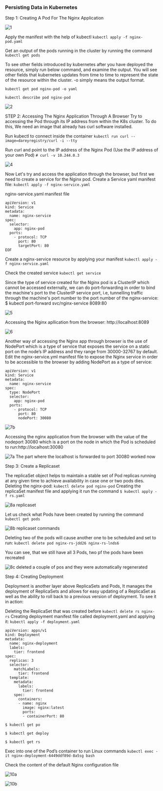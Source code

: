 
### Persisting Data in Kubernetes ###


Step 1: Creating A Pod For The Nginx Application


![1](https://github.com/opeyemiagbadero/23.-Pesisting-Data-in-Kubernetes/assets/79456052/98fafcff-b553-40bc-83ed-3c893bf4a763)

Apply the manifest with the help of kubectl `kubectl apply -f nginx-pod.yaml`

Get an output of the pods running in the cluster by running the command `kubectl get pods`

To see other fields introduced by kubernetes after you have deployed the resource, simply run below command, and examine the output. 
You will see other fields that kubernetes updates from time to time to represent the state of the resource within the cluster. -o simply means the output format.

`kubectl get pod nginx-pod -o yaml`

`kubectl describe pod nginx-pod`



![2](https://github.com/opeyemiagbadero/23.-Pesisting-Data-in-Kubernetes/assets/79456052/897320c5-fd69-46cd-8f3b-5e4a564446c8)


STEP 2: Accessing The Nginx Application Through A Browser
Try to accessing the Pod through its IP address from within the K8s cluster. To do this, We need an image that already has curl software installed.

Run kubectl to connect inside the container `kubectl run curl --image=dareyregistry/curl -i --tty`


Run curl and point to the IP address of the Nginx Pod (Use the IP address of your own Pod) `# curl -v 10.244.0.3`

![4](https://github.com/opeyemiagbadero/23.-Pesisting-Data-in-Kubernetes/assets/79456052/7b754796-f040-419f-9dd4-4ae4631062e1)


Now Let's try and access the application through the browser, but first we need to create a service for the Nginx pod.
Create a Service yaml manifest file: `kubectl apply -f nginx-service.yaml`

nginx-service.yaml manifest file

```
apiVersion: v1
kind: Service
metadata:
  name: nginx-service
spec:
  selector:
    app: nginx-pod 
  ports:
    - protocol: TCP
      port: 80
      targetPort: 80
EOF
```


Create a nginx-service resource by applying your manifest `kubectl apply -f nginx-service.yaml`


Check the created service `kubectl get service`

Since the type of service created for the Nginx pod is a ClusterIP which cannot be accessed externally, we can do port-forwarding in order to bind the machine's port to the ClusterIP service port, i.e, tunnelling traffic through the machine's port number to the port number of the nginx-service: $ kubectl port-forward svc/nginx-service 8089:80


![5](https://github.com/opeyemiagbadero/23.-Pesisting-Data-in-Kubernetes/assets/79456052/53d035bc-c703-4103-890c-03f541a991e5)



Accessing the Nginx apllication from the browser: http://localhost:8089

![6](https://github.com/opeyemiagbadero/23.-Pesisting-Data-in-Kubernetes/assets/79456052/82e32622-041b-4d46-a286-9511839429a3)



Another way of accessing the Nginx app through browser is the use of NodePort which is a type of service that exposes the service on a static port on the node’s IP address and they range from 30000-32767 by default. Edit the nginx-service.yml manifest file to expose the Nginx service in order to be accessible to the browser by adding NodePort as a type of service:

```
apiVersion: v1
kind: Service
metadata:
  name: nginx-service
spec:
  type: NodePort
  selector:
    app: nginx-pod
  ports:
    - protocol: TCP
      port: 80
      nodePort: 30080
```

![7b](https://github.com/opeyemiagbadero/22.-Deploying-Applications-Into-Kubernetes-Cluster/assets/79456052/0ea43e3c-6274-47fb-a7a5-567aa391095c)

Accessing the nginx application from the browser with the value of the nodeport 30080 which is a port on the node in which the Pod is scheduled to run:http://localhost:30080

![7a  The part where the localhost is forwarded to port 30080 worked now](https://github.com/opeyemiagbadero/22.-Deploying-Applications-Into-Kubernetes-Cluster/assets/79456052/4bd24601-f631-4f4c-a668-a8cc72291d1f)


Step 3: Create a Replicaset

The replicaSet object helps to maintain a stable set of Pod replicas running at any given time to achieve availability in case one or two pods dies.
Deleting the nginx-pod: `kubectl delete pod nginx-pod`
Creating the replicaSet manifest file and applying it run the command `$ kubectl apply -f rs.yaml`

![8a  replicaset](https://github.com/opeyemiagbadero/22.-Deploying-Applications-Into-Kubernetes-Cluster/assets/79456052/1791743a-2daa-44ee-8958-b2928d553309)


Let us check what Pods have been created by running the command `kubectl get pods`

![8b replicaset commands](https://github.com/opeyemiagbadero/22.-Deploying-Applications-Into-Kubernetes-Cluster/assets/79456052/2d265160-b499-4f81-b7a9-31ca82ce25ec)

Deleting two of the pods will cause another one to be scheduled and set to run: `kubectl delete pod nginx-rs-jdd26 nginx-rs-lnds6`

You can see, that we still have all 3 Pods, two pf the pods have been recreated


![8c deleted a couple of pos and they were automatically regenerated](https://github.com/opeyemiagbadero/22.-Deploying-Applications-Into-Kubernetes-Cluster/assets/79456052/6e7c438a-8107-4493-908f-57ed2c39acee)


Step 4: Creating Deployment

 Deployment is another layer above ReplicaSets and Pods, It manages the deployment of ReplicaSets and allows for easy updating of a ReplicaSet as well as the ability to roll back to a previous version of deployment. To see it in action:

Deleting the ReplicaSet that was created before `kubectl delete rs nginx-rs`
Creating deployment manifest file called deployment.yaml and applying it: `kubectl apply -f deployment.yaml`

```
apiVersion: apps/v1
kind: Deployment
metadata:
  name: nginx-deployment
  labels:
    tier: frontend
spec:
  replicas: 3
  selector:
    matchLabels:
      tier: frontend
  template:
    metadata:
      labels:
        tier: frontend
    spec:
      containers:
      - name: nginx
        image: nginx:latest
        ports:
        - containerPort: 80
 ```

```
$ kubectl get po

$ kubectl get deploy

$ kubectl get rs
```


Exec into one of the Pod’s container to run Linux commands `kubectl exec -it nginx-deployment-6449ddf89d-8a5sg bash`

Check the content of the default Nginx configuration file


![10a](https://github.com/opeyemiagbadero/22.-Deploying-Applications-Into-Kubernetes-Cluster/assets/79456052/26dd79e4-8d0a-4c12-8617-faef9951a7af)

![10b](https://github.com/opeyemiagbadero/22.-Deploying-Applications-Into-Kubernetes-Cluster/assets/79456052/3d41e603-efc1-4942-845d-fc46640bae24)

























